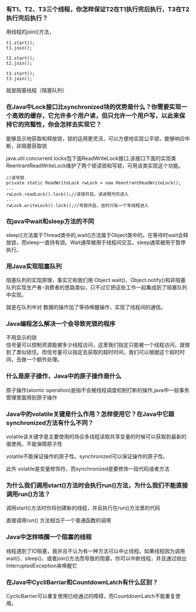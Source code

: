 ### 有T1、T2、T3三个线程，你怎样保证T2在T1执行完后执行，T3在T2执行完后执行？

用线程的join()方法，
	
	t1.start(); 
	t1.join();
	
	t2.start(); 
	t2.join();
	
	t3.start(); 
	t3.join();

就是阻塞线程（阻塞队列）


### 在Java中Lock接口比synchronized块的优势是什么？你需要实现一个高效的缓存，它允许多个用户读，但只允许一个用户写，以此来保持它的完整性，你会怎样去实现它？

能够显示地获取和释放锁，锁的运用更灵活，可以方便地实现公平锁，能够响应中断，非阻塞获取锁

java.util.concurrent.locks包下面ReadWriteLock接口,该接口下面的实现类ReentrantReadWriteLock维护了两个锁读锁和写锁，可用该类实现这个功能。

    //读写锁
	private static ReadWriteLock rwLock = new ReentrantReadWriteLock();
    ...
    rwLock.readLock().lock();//读锁开启，读进程均可进入
    ...
    rwLock.writeLock().lock();//写锁开启，这时只有一个写线程进入


### 在java中wait和sleep方法的不同

sleep()方法属于Thread类中的,wait()方法属于Object类中的。在等待时wait会释放锁，而sleep一直持有锁。Wait通常被用于线程间交互，sleep通常被用于暂停执行。

### 用Java实现阻塞队列

阻塞队列的实现原理，事实它和我们用 Object.wait()、Object.notify()和非阻塞队列实现生产者-消费者的思路类似，只不过它把这些工作一起集成到了阻塞队列中实现。


就是在队列中对 数据的操作加了等待唤醒操作，实现了线程间的通信。

### Java编程怎么解决一个会导致死锁的程序

不用显示的锁</br>
信号量可以控制资源能被多少线程访问，这里我们指定只能被一个线程访问，就做到了类似锁住。而信号量可以指定去获取的超时时间，我们可以根据这个超时时间，去做一个额外处理。

### 什么是原子操作，Java中的原子操作是什么

原子操作(atomic operation)是指不会被线程调度机制打断的操作,java中一般事务管理里面用到原子操作


###  Java中的volatile关键是什么作用？怎样使用它？在Java中它跟synchronized方法有什么不同？

volatile该关键字是主要使用的场合多线程读取共享变量的时候可以获取到最新的值使用。不能保障原子性

volatile不能保证操作的原子性。synchronized可以保证操作的原子性。

此外 volatile是变量修饰符，而synchronized是要修饰一段代码或者方法

### 为什么我们调用start()方法时会执行run()方法，为什么我们不能直接调用run()方法？

调用start()方法时你将创建新的线程，并且执行在run()方法里的代码

直接调用run() 方法相当于一个普通函数的调用


### Java中怎样唤醒一个阻塞的线程

线程遇到了IO阻塞，我并且不认为有一种方法可以中止线程。如果线程因为调用wait()、sleep()、或者join()方法而导致的阻塞，你可以中断线程，并且通过抛出InterruptedException来唤醒它

### 在Java中CycliBarriar和CountdownLatch有什么区别？

CyclicBarrier可以重复使用已经通过的障碍，而CountdownLatch不能重复使用。

